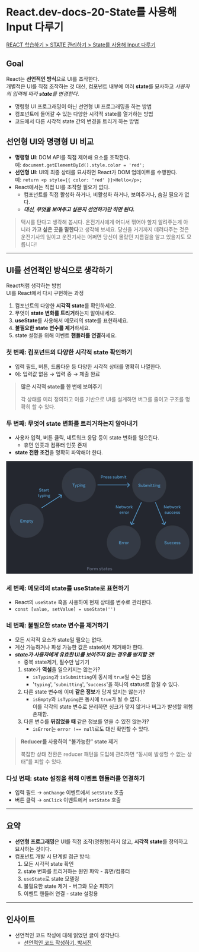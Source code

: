 # React.dev-docs-20-State를 사용해 Input 다루기

[REACT 학습하기 > STATE 관리하기 > State를 사용해 Input 다루기](https://ko.react.dev/learn/reacting-to-input-with-state)

## Goal

React는 **선언적인 방식**으로 UI를 조작한다.  
개별적은 UI를 직접 조작하는 것 대신, 컴포넌트 내부에 여러 **state**를 묘사하고 _사용자의 입력에 따라 **state**를 변경한다_.

- 명령형 UI 프로그래밍이 아닌 선언형 UI 프로그래밍을 하는 방법
- 컴포넌트에 들어갈 수 있는 다양한 시각적 state를 열거하는 방법
- 코드에서 다른 시각적 state 간의 변경을 트리거 하는 방법

## 선언형 UI와 명령형 UI 비교

- **명령형 UI**: DOM API를 직접 제어해 요소를 조작한다.  
  예: `document.getElementById().style.color = 'red';`
- **선언형 UI**: UI의 최종 상태를 묘사하면 React가 DOM 업데이트를 수행한다.  
  예: `return <p style={{ color: 'red' }}>Hello</p>;`
- React에서는 직접 UI를 조작할 필요가 없다.
  - 컴포넌트를 직접 활성화 하거나, 비활성화 하거나, 보여주거나, 숨길 필요가 없다.
  - **_대신, 무엇을 보여주고 싶은지 선언하기만 하면 된다._**

> 택시를 탄다고 생각해 봅시다. 운전기사에게 어디서 꺾어야 할지 알려주는게 아니라 **가고 싶은 곳을 말한다**고 생각해 보세요. 당신을 거기까지 데려다주는 것은 운전기사의 일이고 운전기사는 어쩌면 당신이 몰랐던 지름길을 알고 있을지도 모릅니다!

---

## UI를 선언적인 방식으로 생각하기

React처럼 생각하는 방법  
UI를 React에서 다시 구현하는 과정

1. 컴포넌트의 다양한 **시각적 state**를 확인하세요.
2. 무엇이 **state 변화를 트리거**하는지 알아내세요.
3. **useState**를 사용해서 메모리의 state를 표현하세요.
4. **불필요한 state 변수를 제거**하세요.
5. state 설정을 위해 이벤트 **핸들러를 연결**하세요.

### 첫 번째: 컴포넌트의 다양한 시각적 state 확인하기

- 입력 필드, 버튼, 드롭다운 등 다양한 시각적 상태를 명확히 나열한다.
- 예: 입력값 없음 → 입력 중 → 제출 완료

> **많은 시각적 state를 한 번에 보여주기**
>
> 각 상태를 미리 정의하고 이를 기반으로 UI를 설계하면 버그를 줄이고 구조를 명확히 할 수 있다.

### 두 번째: 무엇이 state 변화를 트리거하는지 알아내기

- 사용자 입력, 버튼 클릭, 네트워크 응답 등이 state 변화를 일으킨다.
  - 휴먼 인풋과 컴퓨터 인풋 존재
- **state 전환 조건**을 명확히 파악해야 한다.

![form-states](./assets/image/20-form-states.png)

### 세 번째: 메모리의 state를 useState로 표현하기

- React의 `useState` 훅을 사용하여 현재 상태를 변수로 관리한다.
- `const [value, setValue] = useState('')`

### 네 번째: 불필요한 state 변수를 제거하기

- 모든 시각적 요소가 state일 필요는 없다.
- 계산 가능하거나 파생 가능한 값은 state에서 제거해야 한다.
- **_state가 사용자에게 유효한 UI를 보여주지 않는 경우를 방지할 것!_**
  - 중복 state제거, 필수만 남기기
  1. state가 **역설**을 일으키지는 않는가?
     - `isTyping`과 `isSubmitting`이 동시에 `true`일 수는 없음
     - '`typing`', '`submitting`', '`success`'을 하나의 status로 합칠 수 있다.
  2. 다른 state 변수에 이미 **같은 정보**가 담겨 있지는 않는가?
     - `isEmpty`와 `isTyping`은 동시에 `true`가 될 수 없다.  
       이를 각각의 state 변수로 분리하면 싱크가 맞지 않거나 버그가 발생할 위험 존재함.
  3. 다른 변수를 **뒤집었을 때** 같은 정보를 얻을 수 있진 않는가?
     - `isError`는 `error !== null`로도 대신 확인할 수 있다.

> **Reducer를 사용하여 “불가능한” state 제거**
>
> 복잡한 상태 전환은 reducer 패턴을 도입해 관리하면 “동시에 발생할 수 없는 상태”를 피할 수 있다.

### 다섯 번째: state 설정을 위해 이벤트 핸들러를 연결하기

- 입력 필드 → `onChange` 이벤트에서 `setState` 호출
- 버튼 클릭 → `onClick` 이벤트에서 `setState` 호출

---

## 요약

- **선언형 프로그래밍**은 UI를 직접 조작(명령형)하지 않고, **시각적 state**를 정의하고 묘사하는 것이다.
- 컴포넌트 개발 시 단계별 접근 방식:
  1. 모든 시각적 state 확인
  2. state 변화를 트리거하는 원인 파악 - 휴면/컴퓨터
  3. `useState`로 state 모델링
  4. 불필요한 state 제거 - 버그와 모순 피하기
  5. 이벤트 핸들러 연결 - state 설정용

---

## 인사이트

- 선언적인 코드 작성에 대해 읽었던 글이 생각난다.
  - [선언적인 코드 작성하기, 박서진](https://toss.tech/article/frontend-declarative-code)
